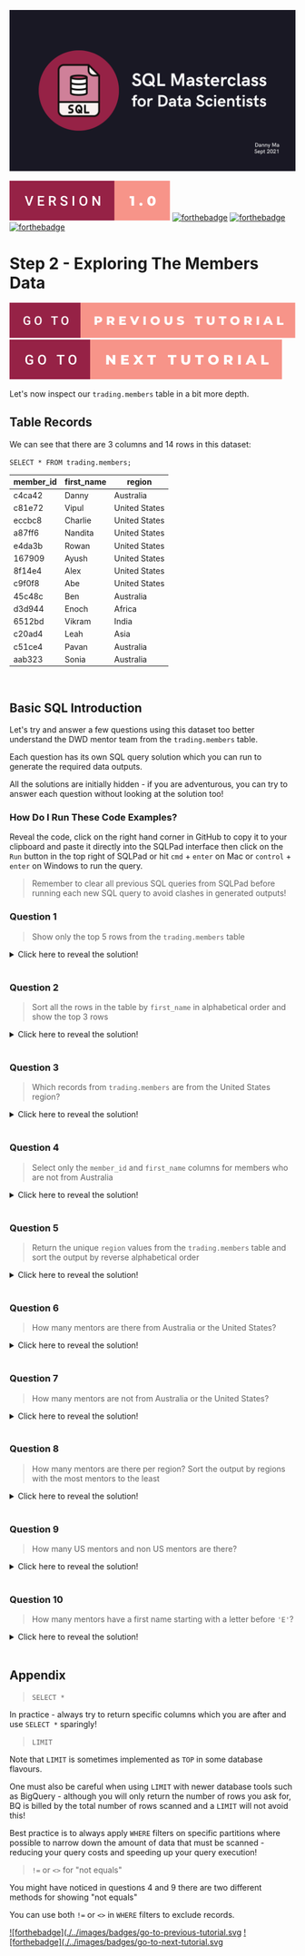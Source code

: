 <p align="center">
    <img src="./../images/sql-masterclas-banner.png" alt="sql-masterclass-banner">
</p>

[![forthebadge](./../images/badges/version-1.0.svg)]()
[![forthebadge](https://forthebadge.com/images/badges/powered-by-coffee.svg)]()
[![forthebadge](https://forthebadge.com/images/badges/built-with-love.svg)]()
[![forthebadge](https://forthebadge.com/images/badges/ctrl-c-ctrl-v.svg)]()

# Step 2 - Exploring The Members Data

[![forthebadge](./../images/badges/go-to-previous-tutorial.svg)](https://github.com/datawithdanny/sql-masterclass/tree/main/course-content/step1.md)
[![forthebadge](./../images/badges/go-to-next-tutorial.svg)](https://github.com/datawithdanny/sql-masterclass/tree/main/course-content/step3.md)

Let's now inspect our `trading.members` table in a bit more depth.

## Table Records

We can see that there are 3 columns and 14 rows in this dataset:

`SELECT * FROM trading.members;`

| member_id | first_name |    region      |
| --------- | ---------- | -------------- |
| c4ca42    | Danny      | Australia      |
| c81e72    | Vipul      | United States  |
| eccbc8    | Charlie    | United States  |
| a87ff6    | Nandita    | United States  |
| e4da3b    | Rowan      | United States  |
| 167909    | Ayush      | United States  |
| 8f14e4    | Alex       | United States  |
| c9f0f8    | Abe        | United States  |
| 45c48c    | Ben        | Australia      |
| d3d944    | Enoch      | Africa         |
| 6512bd    | Vikram     | India          |
| c20ad4    | Leah       | Asia           |
| c51ce4    | Pavan      | Australia      |
| aab323    | Sonia      | Australia      |
<br>

## Basic SQL Introduction

Let's try and answer a few questions using this dataset too better understand the DWD mentor team from the `trading.members` table.

Each question has its own SQL query solution which you can run to generate the required data outputs.

All the solutions are initially hidden - if you are adventurous, you can try to answer each question without looking at the solution too!

### How Do I Run These Code Examples?

Reveal the code, click on the right hand corner in GitHub to copy it to your clipboard and paste it directly into the SQLPad interface then click on the `Run` button in the top right of SQLPad or hit `cmd` + `enter` on Mac or `control` + `enter` on Windows to run the query.

> Remember to clear all previous SQL queries from SQLPad before running each new SQL query to avoid clashes in generated outputs!

### Question 1

> Show only the top 5 rows from the `trading.members` table

<details>
  <summary>Click here to reveal the solution!</summary>

```sql
SELECT * FROM trading.members
LIMIT 5;
```

</details>
<br>

### Question 2

> Sort all the rows in the table by `first_name` in alphabetical order and show the top 3 rows

<details>
  <summary>Click here to reveal the solution!</summary>

```sql
SELECT * FROM trading.members
ORDER BY first_name
LIMIT 3;
```

</details>
<br>

### Question 3

> Which records from `trading.members` are from the United States region?

<details>
  <summary>Click here to reveal the solution!</summary>

```sql
SELECT * FROM trading.members
WHERE region = 'United States';
```

</details>
<br>

### Question 4

> Select only the `member_id` and `first_name` columns for members who are not from Australia

<details>
  <summary>Click here to reveal the solution!</summary>

```sql
SELECT
  member_id,
  first_name
FROM trading.members
WHERE region != 'Australia';
```

</details>
<br>

### Question 5

> Return the unique `region` values from the `trading.members` table and sort the output by reverse alphabetical order

<details>
  <summary>Click here to reveal the solution!</summary>

```sql
SELECT DISTINCT region
FROM trading.members
ORDER BY region DESC;
```

</details>
<br>

### Question 6

> How many mentors are there from Australia or the United States?

<details>
  <summary>Click here to reveal the solution!</summary>

```sql
SELECT
  COUNT(*) AS mentor_count
FROM trading.members
WHERE region IN ('Australia', 'United States')
```

</details>
<br>

### Question 7

> How many mentors are not from Australia or the United States?

<details>
  <summary>Click here to reveal the solution!</summary>

```sql
SELECT
  COUNT(*) AS mentor_count
FROM trading.members
WHERE region NOT IN ('Australia', 'United States')
```

</details>
<br>

### Question 8

> How many mentors are there per region? Sort the output by regions with the most mentors to the least

<details>
  <summary>Click here to reveal the solution!</summary>

```sql
SELECT
  region,
  COUNT(*) AS mentor_count
FROM trading.members
GROUP BY region
ORDER BY mentor_count DESC;
```

</details>
<br>

### Question 9

> How many US mentors and non US mentors are there?

<details>
  <summary>Click here to reveal the solution!</summary>

```sql
SELECT
  CASE
    WHEN region != 'United States' THEN 'Non US'
    ELSE region
  END AS mentor_region,
  COUNT(*) AS mentor_count
FROM trading.members
GROUP BY mentor_region
ORDER BY mentor_count DESC;
```

</details>
<br>

### Question 10

> How many mentors have a first name starting with a letter before `'E'`?

<details>
  <summary>Click here to reveal the solution!</summary>

```sql
SELECT
  COUNT(*) AS mentor_count
FROM trading.members
WHERE LEFT(first_name, 1) < 'E';
```

</details>
<br>

## Appendix

> `SELECT *`

In practice - always try to return specific columns which you are after and use `SELECT *` sparingly!

> `LIMIT`

Note that `LIMIT` is sometimes implemented as `TOP` in some database flavours.

One must also be careful when using `LIMIT` with newer database tools such as BigQuery - although you will only return the number of rows you ask for, BQ is billed by the total number of rows scanned and a `LIMIT` will not avoid this!

Best practice is to always apply `WHERE` filters on specific partitions where possible to narrow down the amount of data that must be scanned - reducing your query costs and speeding up your query execution!

> `!=` or `<>` for "not equals"

You might have noticed in questions 4 and 9 there are two different methods for showing "not equals"

You can use both `!=` or `<>` in `WHERE` filters to exclude records.

[![forthebadge](./../images/badges/go-to-previous-tutorial.svg](https://github.com/datawithdanny/sql-masterclass/tree/main/course-content/step1.md)
[![forthebadge](./../images/badges/go-to-next-tutorial.svg](https://github.com/datawithdanny/sql-masterclass/tree/main/course-content/step3.md)